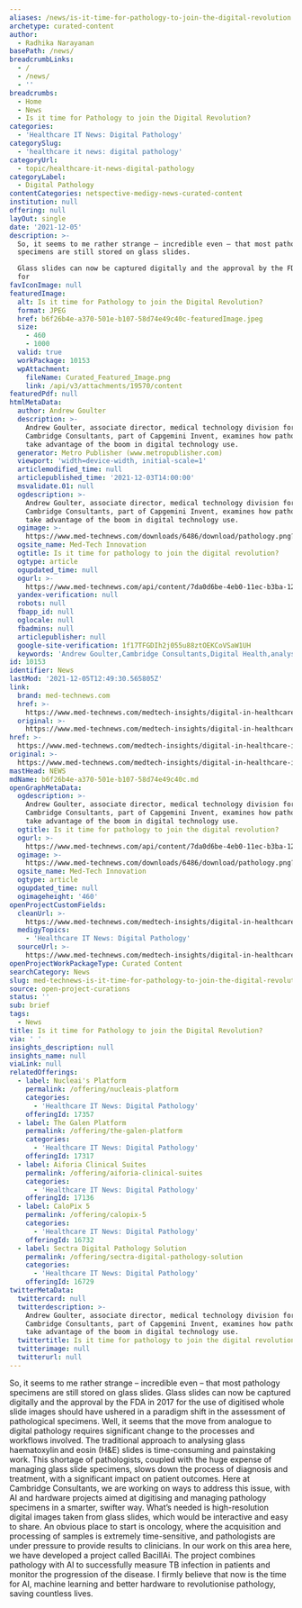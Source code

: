 ```yaml
---
aliases: /news/is-it-time-for-pathology-to-join-the-digital-revolution
archetype: curated-content
author:
  - Radhika Narayanan
basePath: /news/
breadcrumbLinks:
  - /
  - /news/
  - ''
breadcrumbs:
  - Home
  - News
  - Is it time for Pathology to join the Digital Revolution?
categories:
  - 'Healthcare IT News: Digital Pathology'
categorySlug:
  - 'healthcare it news: digital pathology'
categoryUrl:
  - topic/healthcare-it-news-digital-pathology
categoryLabel:
  - Digital Pathology
contentCategories: netspective-medigy-news-curated-content
institution: null
offering: null
layOut: single
date: '2021-12-05'
description: >-
  So, it seems to me rather strange – incredible even – that most pathology
  specimens are still stored on glass slides.

  Glass slides can now be captured digitally and the approval by the FDA in 2017
  for
favIconImage: null
featuredImage:
  alt: Is it time for Pathology to join the Digital Revolution?
  format: JPEG
  href: b6f26b4e-a370-501e-b107-58d74e49c40c-featuredImage.jpeg
  size:
    - 460
    - 1000
  valid: true
  workPackage: 10153
  wpAttachment:
    fileName: Curated_Featured_Image.png
    link: /api/v3/attachments/19570/content
featuredPdf: null
htmlMetaData:
  author: Andrew Goulter
  description: >-
    Andrew Goulter, associate director, medical technology division for
    Cambridge Consultants, part of Capgemini Invent, examines how pathology can
    take advantage of the boom in digital technology use.
  generator: Metro Publisher (www.metropublisher.com)
  viewport: 'width=device-width, initial-scale=1'
  articlemodified_time: null
  articlepublished_time: '2021-12-03T14:00:00'
  msvalidate.01: null
  ogdescription: >-
    Andrew Goulter, associate director, medical technology division for
    Cambridge Consultants, part of Capgemini Invent, examines how pathology can
    take advantage of the boom in digital technology use.
  ogimage: >-
    https://www.med-technews.com/downloads/6486/download/pathology.png?cb=9a80719a187f4a343ce8467d1e08d1a4&w=1200
  ogsite_name: Med-Tech Innovation
  ogtitle: Is it time for pathology to join the digital revolution?
  ogtype: article
  ogupdated_time: null
  ogurl: >-
    https://www.med-technews.com/api/content/7da0d6be-4eb0-11ec-b3ba-12f1225286c6/
  yandex-verification: null
  robots: null
  fbapp_id: null
  oglocale: null
  fbadmins: null
  articlepublisher: null
  google-site-verification: 1f17TFGDIh2j055u88ztOEKCoVSaW1UH
  keywords: 'Andrew Goulter,Cambridge Consultants,Digital Health,analysis,pathology'
id: 10153
identifier: News
lastMod: '2021-12-05T12:49:30.565805Z'
link:
  brand: med-technews.com
  href: >-
    https://www.med-technews.com/medtech-insights/digital-in-healthcare-insights/is-it-time-for-pathology-to-join-the-digital-revolution/
  original: >-
    https://www.med-technews.com/medtech-insights/digital-in-healthcare-insights/is-it-time-for-pathology-to-join-the-digital-revolution/
href: >-
  https://www.med-technews.com/medtech-insights/digital-in-healthcare-insights/is-it-time-for-pathology-to-join-the-digital-revolution/
original: >-
  https://www.med-technews.com/medtech-insights/digital-in-healthcare-insights/is-it-time-for-pathology-to-join-the-digital-revolution/
mastHead: NEWS
mdName: b6f26b4e-a370-501e-b107-58d74e49c40c.md
openGraphMetaData:
  ogdescription: >-
    Andrew Goulter, associate director, medical technology division for
    Cambridge Consultants, part of Capgemini Invent, examines how pathology can
    take advantage of the boom in digital technology use.
  ogtitle: Is it time for pathology to join the digital revolution?
  ogurl: >-
    https://www.med-technews.com/api/content/7da0d6be-4eb0-11ec-b3ba-12f1225286c6/
  ogimage: >-
    https://www.med-technews.com/downloads/6486/download/pathology.png?cb=9a80719a187f4a343ce8467d1e08d1a4&w=1200
  ogsite_name: Med-Tech Innovation
  ogtype: article
  ogupdated_time: null
  ogimageheight: '460'
openProjectCustomFields:
  cleanUrl: >-
    https://www.med-technews.com/medtech-insights/digital-in-healthcare-insights/is-it-time-for-pathology-to-join-the-digital-revolution/
  medigyTopics:
    - 'Healthcare IT News: Digital Pathology'
  sourceUrl: >-
    https://www.med-technews.com/medtech-insights/digital-in-healthcare-insights/is-it-time-for-pathology-to-join-the-digital-revolution/
openProjectWorkPackageType: Curated Content
searchCategory: News
slug: med-technews-is-it-time-for-pathology-to-join-the-digital-revolution
source: open-project-curations
status: ''
sub: brief
tags:
  - News
title: Is it time for Pathology to join the Digital Revolution?
via: ' '
insights_description: null
insights_name: null
viaLink: null
relatedOfferings:
  - label: Nucleai's Platform
    permalink: /offering/nucleais-platform
    categories:
      - 'Healthcare IT News: Digital Pathology'
    offeringId: 17357
  - label: The Galen Platform
    permalink: /offering/the-galen-platform
    categories:
      - 'Healthcare IT News: Digital Pathology'
    offeringId: 17317
  - label: Aiforia Clinical Suites
    permalink: /offering/aiforia-clinical-suites
    categories:
      - 'Healthcare IT News: Digital Pathology'
    offeringId: 17136
  - label: CaloPix 5
    permalink: /offering/calopix-5
    categories:
      - 'Healthcare IT News: Digital Pathology'
    offeringId: 16732
  - label: Sectra Digital Pathology Solution
    permalink: /offering/sectra-digital-pathology-solution
    categories:
      - 'Healthcare IT News: Digital Pathology'
    offeringId: 16729
twitterMetaData:
  twittercard: null
  twitterdescription: >-
    Andrew Goulter, associate director, medical technology division for
    Cambridge Consultants, part of Capgemini Invent, examines how pathology can
    take advantage of the boom in digital technology use.
  twittertitle: Is it time for pathology to join the digital revolution?
  twitterimage: null
  twitterurl: null
---
```

<p>So, it seems to me rather strange – incredible even – that most pathology specimens are still stored on glass slides.
Glass slides can now be captured digitally and the approval by the FDA in 2017 for the use of digitised whole slide images should have ushered in a paradigm shift in the assessment of pathological specimens.
Well, it seems that the move from analogue to digital pathology requires significant change to the processes and workflows involved.
The traditional approach to analysing glass haematoxylin and eosin (H&amp;E) slides is time-consuming and painstaking work.
This shortage of pathologists, coupled with the huge expense of managing glass slide specimens, slows down the process of diagnosis and treatment, with a significant impact on patient outcomes.
Here at Cambridge Consultants, we are working on ways to address this issue, with AI and hardware projects aimed at digitising and managing pathology specimens in a smarter, swifter way.
What’s needed is high-resolution digital images taken from glass slides, which would be interactive and easy to share.
An obvious place to start is oncology, where the acquisition and processing of samples is extremely time-sensitive, and pathologists are under pressure to provide results to clinicians.
In our work on this area here, we have developed a project called BacillAi. The project combines pathology with AI to successfully measure TB infection in patients and monitor the progression of the disease.
I firmly believe that now is the time for AI, machine learning and better hardware to revolutionise pathology, saving countless lives.</p>